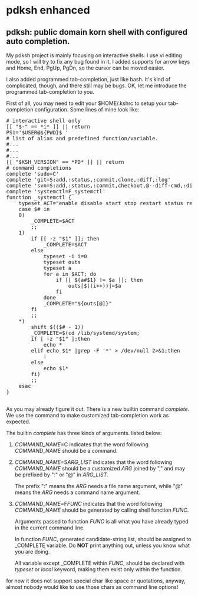 # pdksh enhanced
pdksh: public domain korn shell with configured auto completion.
---
My pdksh project is mainly focusing on interactive shells.
I use vi editing mode, so I will try to fix any bug found in it. I added supports for arrow keys and Home, End, PgUp, PgDn, so the cursor can be moved easier.

I also added programmed tab-completion, just like bash. It's kind of complicated, though, and there still may be bugs. OK, let me introduce the programmed tab-completion to you.

First of all, you may need to edit your $HOME/.kshrc to setup your tab-completion configuration. Some lines of mine look like:

<pre>
# interactive shell only
[[ "$-" == *i* ]] || return
PS1='$USER@${PWD}$ '
# list of alias and predefined function/variable.
#...
#...
#...
[[ "$KSH_VERSION" == *PD* ]] || return
# command completions
complete 'sudo=C'
complete 'git=S:add,:status,:commit,clone,:diff,:log'
complete 'svn=S:add,:status,:commit,checkout,@--diff-cmd,:diff,:log'
complete 'systemctl=F_systemctl'
function _systemctl {
	typeset ACT="enable disable start stop restart status reload"
	case $# in
	0)
		_COMPLETE=$ACT
		;;
	1)
		if [[ -z "$1" ]]; then
			_COMPLETE=$ACT
		else
			typeset -i i=0
			typeset outs
			typeset a
			for a in $ACT; do
				if [[ ${a#$1} != $a ]]; then
					outs[$((i++))]=$a
				fi
			done
			_COMPLETE="${outs[@]}"
		fi
		;;
	*)
		shift $(($# - 1))
		_COMPLETE=$(cd /lib/systemd/system;
		if [ -z "$1" ];then
			echo *
		elif echo $1* |grep -F '*' > /dev/null 2>&1;then
			:
		else
			echo $1*
		fi)
		;;
	esac
}

</pre>
As you may already figure it out. There is a new builtin command _complete_. We use the command to make customized tab-completion work as expected.

The builtin _complete_ has three kinds of arguments. listed below:

1. _COMMAND_NAME_=C
    indicates that the word following _COMMAND_NAME_ should be a command.
2. _COMMAND_NAME_=S<em>ARG_LIST</em>
    indicates that the word following _COMMAND_NAME_ should be a customized _ARG_ joined by "," and may be prefixed by ":" or "@" in _ARG_LIST_.
    
    The prefix ":" means the _ARG_ needs a file name argument, while "@" means the _ARG_ needs a command name argument.
3. _COMMAND_NAME_=F<em>FUNC</em>
    indicates that the word following _COMMAND_NAME_ should be generated by calling shell function _FUNC_.
    
    Arguments passed to function _FUNC_ is all what you have already typed in the current command line.
    
    In function _FUNC_, generated candidate-string list, should be assigned to \_COMPLETE variable. Do <b>NOT</b> print anything out, unless you know what you are doing.
    
    All variable except \_COMPLETE within _FUNC_, should be declared with _typeset_ or _local_ keyword, making them exist only within the function.


for now it does not support special char like space or quotations, anyway, almost nobody would like to use those chars as command line options!
